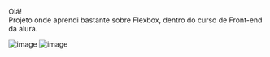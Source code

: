 Olá!<br>
Projeto onde aprendi bastante sobre Flexbox, dentro do curso de Front-end da alura.<br>

![image](https://user-images.githubusercontent.com/95005787/173197082-b300a15d-1045-4cca-a67b-c81cadc27f34.png)
![image](https://user-images.githubusercontent.com/95005787/173197033-27e2e726-7075-4a50-9727-626a281ba82a.png)
